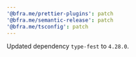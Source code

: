 ```yaml
---
'@bfra.me/prettier-plugins': patch
'@bfra.me/semantic-release': patch
'@bfra.me/tsconfig': patch
---
```


Updated dependency `type-fest` to `4.28.0`.
